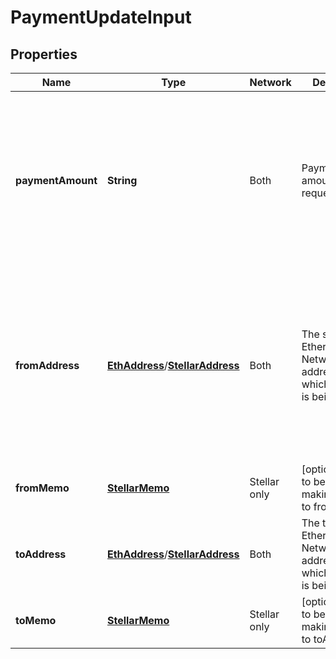 # PaymentUpdateInput

## Properties
Name | Type | Network |Description | Notes
------------ | ------------- | ------------- | -------------| -------------
**paymentAmount** | **String** | Both |Payment amount requested. |   Minimum payment amount is 10.  Decimal places are restricted by the token being used. Please refer to the token list and ensure paymentAmount specified does not exceed the token capability
**fromAddress** | [**EthAddress**](EthAddress.md)/[**StellarAddress**](StellarAddress.md) |Both | The source Ethereum/Stellar Network address from which payment is being made  |  [optional] Refunds (for cancelled request or excess payment) will be sent to this address. Incoming payments are not processed until this field is set using the create or update endpoints.
**fromMemo** | [**StellarMemo**](StellarMemo.md) |Stellar only |  [optional] Memo to be used while making transfer to fromAddress | 
**toAddress** | [**EthAddress**](EthAddress.md)/[**StellarAddress**](StellarAddress.md) | Both |The target Ethereum/Stellar Network address to which payment is being sent . | Payment amount (minus charges) will be sent to this address. 
**toMemo** | [**StellarMemo**](StellarMemo.md) | Stellar only |[optional] Memo to be used while making transfer to toAddress |  

